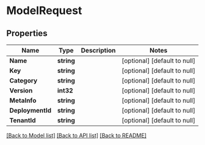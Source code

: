 # ModelRequest

## Properties
Name | Type | Description | Notes
------------ | ------------- | ------------- | -------------
**Name** | **string** |  | [optional] [default to null]
**Key** | **string** |  | [optional] [default to null]
**Category** | **string** |  | [optional] [default to null]
**Version** | **int32** |  | [optional] [default to null]
**MetaInfo** | **string** |  | [optional] [default to null]
**DeploymentId** | **string** |  | [optional] [default to null]
**TenantId** | **string** |  | [optional] [default to null]

[[Back to Model list]](../README.md#documentation-for-models) [[Back to API list]](../README.md#documentation-for-api-endpoints) [[Back to README]](../README.md)


